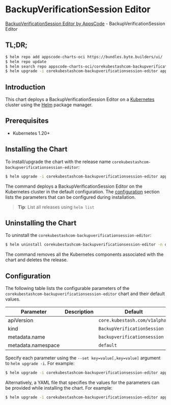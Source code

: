 # BackupVerificationSession Editor

[BackupVerificationSession Editor by AppsCode](https://appscode.com) - BackupVerificationSession Editor

## TL;DR;

```bash
$ helm repo add appscode-charts-oci https://bundles.byte.builders/ui/
$ helm repo update
$ helm search repo appscode-charts-oci/corekubestashcom-backupverificationsession-editor --version=v0.13.0
$ helm upgrade -i corekubestashcom-backupverificationsession-editor appscode-charts-oci/corekubestashcom-backupverificationsession-editor -n default --create-namespace --version=v0.13.0
```

## Introduction

This chart deploys a BackupVerificationSession Editor on a [Kubernetes](http://kubernetes.io) cluster using the [Helm](https://helm.sh) package manager.

## Prerequisites

- Kubernetes 1.20+

## Installing the Chart

To install/upgrade the chart with the release name `corekubestashcom-backupverificationsession-editor`:

```bash
$ helm upgrade -i corekubestashcom-backupverificationsession-editor appscode-charts-oci/corekubestashcom-backupverificationsession-editor -n default --create-namespace --version=v0.13.0
```

The command deploys a BackupVerificationSession Editor on the Kubernetes cluster in the default configuration. The [configuration](#configuration) section lists the parameters that can be configured during installation.

> **Tip**: List all releases using `helm list`

## Uninstalling the Chart

To uninstall the `corekubestashcom-backupverificationsession-editor`:

```bash
$ helm uninstall corekubestashcom-backupverificationsession-editor -n default
```

The command removes all the Kubernetes components associated with the chart and deletes the release.

## Configuration

The following table lists the configurable parameters of the `corekubestashcom-backupverificationsession-editor` chart and their default values.

|     Parameter      | Description |                 Default                  |
|--------------------|-------------|------------------------------------------|
| apiVersion         |             | <code>core.kubestash.com/v1alpha1</code> |
| kind               |             | <code>BackupVerificationSession</code>   |
| metadata.name      |             | <code>backupverificationsession</code>   |
| metadata.namespace |             | <code>default</code>                     |


Specify each parameter using the `--set key=value[,key=value]` argument to `helm upgrade -i`. For example:

```bash
$ helm upgrade -i corekubestashcom-backupverificationsession-editor appscode-charts-oci/corekubestashcom-backupverificationsession-editor -n default --create-namespace --version=v0.13.0 --set apiVersion=core.kubestash.com/v1alpha1
```

Alternatively, a YAML file that specifies the values for the parameters can be provided while
installing the chart. For example:

```bash
$ helm upgrade -i corekubestashcom-backupverificationsession-editor appscode-charts-oci/corekubestashcom-backupverificationsession-editor -n default --create-namespace --version=v0.13.0 --values values.yaml
```
